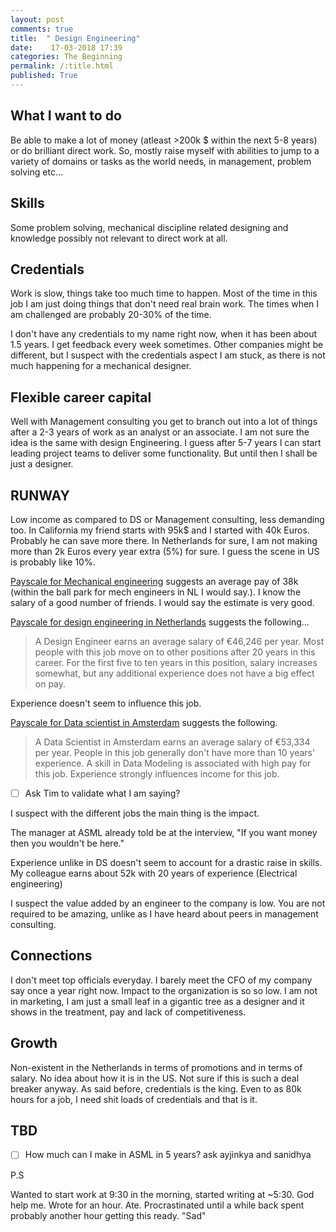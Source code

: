 ```yaml
---
layout: post
comments: true
title:  " Design Engineering"
date:    17-03-2018 17:39
categories: The Beginning
permalink: /:title.html
published: True
---
```


## What I want to do

Be able to make a lot of money (atleast >200k $ within the next 5-8
years) or do brilliant direct work. So, mostly raise myself with
abilities to jump to a variety of domains or tasks as the world needs,
in management, problem solving etc...

## Skills

Some problem solving, mechanical discipline related designing and
knowledge possibly not relevant to direct work at all.

## Credentials
Work is slow, things take too much time to happen. Most of the time in
this job I am just doing things that don't need real brain work. The
times when I am challenged are probably 20-30% of the time.

I don't have any credentials to my name right now, when it has been
about 1.5 years. I get feedback every week sometimes. Other companies
might be different, but I suspect with the credentials aspect I am
stuck, as there is not much happening for a mechanical designer.

## Flexible career capital

Well with Management consulting you get to branch out into a lot of
things after a 2-3 years of work as an analyst or an associate. I am
not sure the idea is the same with design Engineering. I guess after
5-7 years I can start leading project teams to deliver some
functionality. But until then I shall be just a designer.

## RUNWAY

Low income as compared to DS or Management consulting, less demanding
too. In California my friend starts with 95k$ and I started with 40k
Euros. Probably he can save more there. In Netherlands for sure, I am
not making more than 2k Euros every year extra (5%) for sure. I guess
the scene in US is probably like 10%.

[Payscale for Mechanical engineering](https://www.payscale.com/research/NL/Job=Mechanical_Engineer/Salary) suggests an average pay of
38k (within the ball park for mech engineers in NL I would say.). I
know the salary of a good number of friends. I would say the estimate
is very good.

[Payscale for design engineering in Netherlands](https://www.payscale.com/research/NL/Job=Design_Engineer/Salary) suggests the following...
>A Design Engineer earns an average salary of €46,246 per year. Most
>people with this job move on to other positions after 20 years in
>this career. For the first five to ten years in this position, salary
>increases somewhat, but any additional experience does not have a big
>effect on pay.

Experience doesn't seem to influence this job.


[Payscale for Data scientist in Amsterdam](https://www.payscale.com/research/NL/Job=Data_Scientist/Salary/05582c7c/Amsterdam) suggests the following.

>A Data Scientist in Amsterdam earns an average salary of €53,334 per
>year. People in this job generally don't have more than 10 years'
>experience. A skill in Data Modeling is associated with high pay for
>this job. Experience strongly influences income for this job.

  * [ ] Ask Tim to validate what I am saying?
  
I suspect with the different jobs the main thing is the impact.

The manager at ASML already told be at the interview, "If you want
money then you wouldn't be here."

Experience unlike in DS doesn't seem to account for a drastic raise in
skills. My colleague earns about 52k with 20 years of experience
(Electrical engineering)

I suspect the value added by an engineer to the company is low. You
are not required to be amazing, unlike as I have heard about peers in
management consulting.

## Connections

I don't meet top officials everyday. I barely meet the CFO of my
company say once a year right now. Impact to the organization is so so
low. I am not in marketing, I am just a small leaf in a gigantic tree
as a designer and it shows in the treatment, pay and
lack of competitiveness. 

## Growth

Non-existent in the Netherlands in terms of promotions and in terms of
salary. No idea about how it is in the US. Not sure if this is such a
deal breaker anyway. As said before, credentials is the king. Even to
as 80k hours for a job, I need shit loads of credentials and that is
it.

## TBD

  * [ ] How much can I make in ASML in 5 years? ask ayjinkya and
        sanidhya
		
		
P.S

Wanted to start work at 9:30 in the morning, started writing at
~5:30. God help me. Wrote for an hour. Ate. Procrastinated until a
while back spent probably another hour getting this ready. "Sad"
